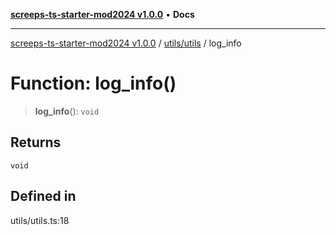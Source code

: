 [**screeps-ts-starter-mod2024 v1.0.0**](../../../README.md) • **Docs**

***

[screeps-ts-starter-mod2024 v1.0.0](../../../modules.md) / [utils/utils](../README.md) / log\_info

# Function: log\_info()

> **log\_info**(): `void`

## Returns

`void`

## Defined in

utils/utils.ts:18
